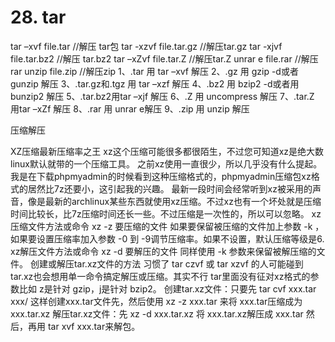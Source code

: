 # 28. tar


tar –xvf file.tar //解压 tar包
tar -xzvf file.tar.gz //解压tar.gz
tar -xjvf file.tar.bz2 //解压 tar.bz2
tar –xZvf file.tar.Z //解压tar.Z
unrar e file.rar //解压rar
unzip file.zip //解压zip
1、.tar 用 tar –xvf 解压
2、.gz 用 gzip -d或者gunzip 解压
3、.tar.gz和.tgz 用 tar –xzf 解压
4、.bz2 用 bzip2 -d或者用bunzip2 解压
5、.tar.bz2用tar –xjf 解压
6、.Z 用 uncompress 解压
7、.tar.Z 用tar –xZf 解压
8、.rar 用 unrar e解压
9、.zip 用 unzip 解压

压缩解压

XZ压缩最新压缩率之王
xz这个压缩可能很多都很陌生，不过您可知道xz是绝大数linux默认就带的一个压缩工具。
之前xz使用一直很少，所以几乎没有什么提起。
我是在下载phpmyadmin的时候看到这种压缩格式的，phpmyadmin压缩包xz格式的居然比7z还要小，这引起我的兴趣。
最新一段时间会经常听到xz被采用的声音，像是最新的archlinux某些东西就使用xz压缩。不过xz也有一个坏处就是压缩时间比较长，比7z压缩时间还长一些。不过压缩是一次性的，所以可以忽略。
xz压缩文件方法或命令
xz -z 要压缩的文件
如果要保留被压缩的文件加上参数 -k ，如果要设置压缩率加入参数 -0 到 -9调节压缩率。如果不设置，默认压缩等级是6.
xz解压文件方法或命令
xz -d 要解压的文件
同样使用 -k 参数来保留被解压缩的文件。
创建或解压tar.xz文件的方法
习惯了 tar czvf 或 tar xzvf 的人可能碰到 tar.xz也会想用单一命令搞定解压或压缩。其实不行 tar里面没有征对xz格式的参数比如 z是针对 gzip，j是针对 bzip2。
创建tar.xz文件：只要先 tar cvf xxx.tar xxx/ 这样创建xxx.tar文件先，然后使用 xz -z xxx.tar 来将 xxx.tar压缩成为 xxx.tar.xz
解压tar.xz文件：先 xz -d xxx.tar.xz 将 xxx.tar.xz解压成 xxx.tar 然后，再用 tar xvf xxx.tar来解包。